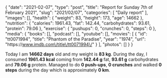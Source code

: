 {
    "date": "2021-02-07",
    "type": "post",
    "title": "Report for Sunday 7th of February 2021",
    "slug": "2021\/02\/07",
    "categories": [
        "Daily report"
    ],
    "images": [],
    "health": {
        "weight": 83,
        "height": 173,
        "age": 14662
    },
    "nutrition": {
        "calories": 1961.43,
        "fat": 142.44,
        "carbohydrates": 93.61,
        "protein": 79.06
    },
    "exercise": {
        "pushups": 0,
        "crunches": 0,
        "steps": 0
    },
    "media": {
        "books": [],
        "podcast": [],
        "youtube": [],
        "movies": [
            {
                "id": "tt0071994",
                "title": "Phantom of the Paradise",
                "year": "1974",
                "url": "https:\/\/www.imdb.com\/title\/tt0071994\/"
            }
        ],
        "photos": []
    }
}

Today I am <strong>14662 days</strong> old and my weight is <strong>83 kg</strong>. During the day, I consumed <strong>1961.43 kcal</strong> coming from <strong>142.44 g</strong> fat, <strong>93.61 g</strong> carbohydrates and <strong>79.06 g</strong> protein. Managed to do <strong>0 push-ups</strong>, <strong>0 crunches</strong> and walked <strong>0 steps</strong> during the day which is approximately <strong>0 km</strong>.